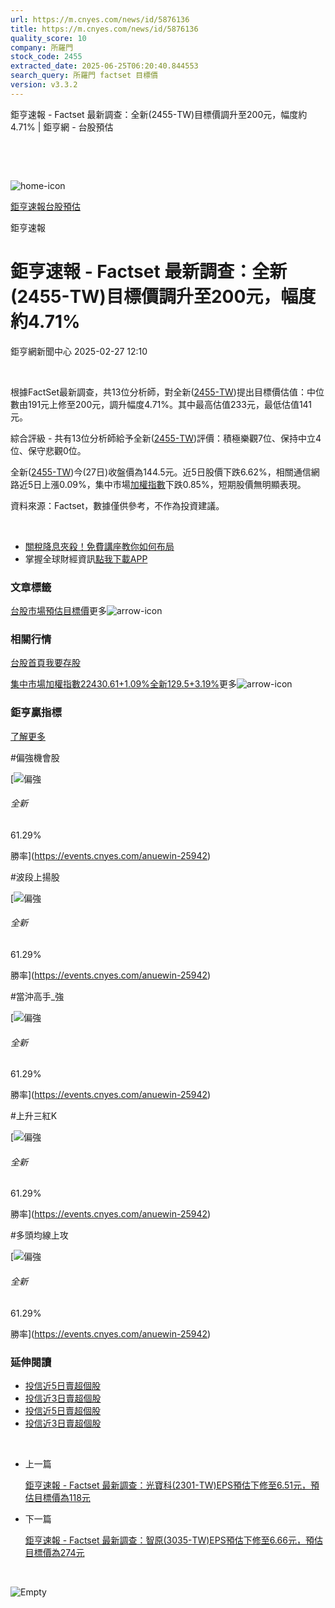 ```yaml
---
url: https://m.cnyes.com/news/id/5876136
title: https://m.cnyes.com/news/id/5876136
quality_score: 10
company: 所羅門
stock_code: 2455
extracted_date: 2025-06-25T06:20:40.844553
search_query: 所羅門 factset 目標價
version: v3.3.2
---
```


鉅亨速報 - Factset 最新調查：全新(2455-TW)目標價調升至200元，幅度約4.71% | 鉅亨網 - 台股預估

‌

‌

![home-icon](/assets/icons/breadCrumb/symbol-icon-home.svg)

[鉅亨速報](/news/cat/anue_live)[台股預估](/news/cat/tw_forecast)

鉅亨速報

# 鉅亨速報 - Factset 最新調查：全新(2455-TW)目標價調升至200元，幅度約4.71%

鉅亨網新聞中心 2025-02-27 12:10

‌

根據FactSet最新調查，共13位分析師，對全新([2455-TW](https://www.cnyes.com/twstock/2455))提出目標價估值：中位數由191元上修至200元，調升幅度4.71%。其中最高估值233元，最低估值141元。

綜合評級 - 共有13位分析師給予全新([2455-TW](https://www.cnyes.com/twstock/2455))評價：積極樂觀7位、保持中立4位、保守悲觀0位。

全新([2455-TW](https://www.cnyes.com/twstock/2455))今(27日)收盤價為144.5元。近5日股價下跌6.62%，相關通信網路近5日上漲0.09%，集中市場[加權指數](https://invest.cnyes.com/index/TWS/TSE01)下跌0.85%，短期股價無明顯表現。

資料來源：Factset，數據僅供參考，不作為投資建議。

‌

* [關稅降息夾殺！免費講座教你如何布局](https://www.rsc.com.tw/Cnyes_RSC/SeminarBooking2025InvestmentOutlook.aspx?utm_source=anue&utm_medium=usstocks_end)
* 掌握全球財經資訊[點我下載APP](http://www.cnyes.com/app/?utm_source=mweb&utm_medium=HamMenuBanner&utm_campaign=fixed&utm_content=entr)

### 文章標籤

[台股](https://news.cnyes.com/tag/台股 "台股")[市場預估](https://news.cnyes.com/tag/市場預估 "市場預估")[目標價](https://news.cnyes.com/tag/目標價 "目標價")更多![arrow-icon](/assets/icons/arrows/arrow-down.svg)

### 相關行情

[台股首頁](https://www.cnyes.com/twstock)[我要存股](https://supr.link/8OHaU)

[集中市場加權指數22430.61+1.09%](https://invest.cnyes.com/index/TWS/TSE01)[全新129.5+3.19%](https://www.cnyes.com/twstock/2455)更多![arrow-icon](/assets/icons/arrows/arrow-down.svg)

### 鉅亨贏指標

[了解更多](https://events.cnyes.com/anuewin-25942)

#偏強機會股

[![偏強](/assets/icons/win-indicator/long.svg)

###### 全新

61.29%

勝率](https://events.cnyes.com/anuewin-25942)

#波段上揚股

[![偏強](/assets/icons/win-indicator/long.svg)

###### 全新

61.29%

勝率](https://events.cnyes.com/anuewin-25942)

#當沖高手\_強

[![偏強](/assets/icons/win-indicator/long.svg)

###### 全新

61.29%

勝率](https://events.cnyes.com/anuewin-25942)

#上升三紅K

[![偏強](/assets/icons/win-indicator/long.svg)

###### 全新

61.29%

勝率](https://events.cnyes.com/anuewin-25942)

#多頭均線上攻

[![偏強](/assets/icons/win-indicator/long.svg)

###### 全新

61.29%

勝率](https://events.cnyes.com/anuewin-25942)

### 延伸閱讀

* [投信近5日賣超個股](/news/id/5873692)
* [投信近3日賣超個股](/news/id/5873690)
* [投信近5日賣超個股](/news/id/5864846)
* [投信近3日賣超個股](/news/id/5864844)

‌

* 上一篇

  [鉅亨速報 - Factset 最新調查：光寶科(2301-TW)EPS預估下修至6.51元，預估目標價為118元](/news/id/5877205)
* 下一篇

  [鉅亨速報 - Factset 最新調查：智原(3035-TW)EPS預估下修至6.66元，預估目標價為274元](/news/id/5875673)

‌

![Empty](/assets/icons/skeleton/empty-image.svg)

‌